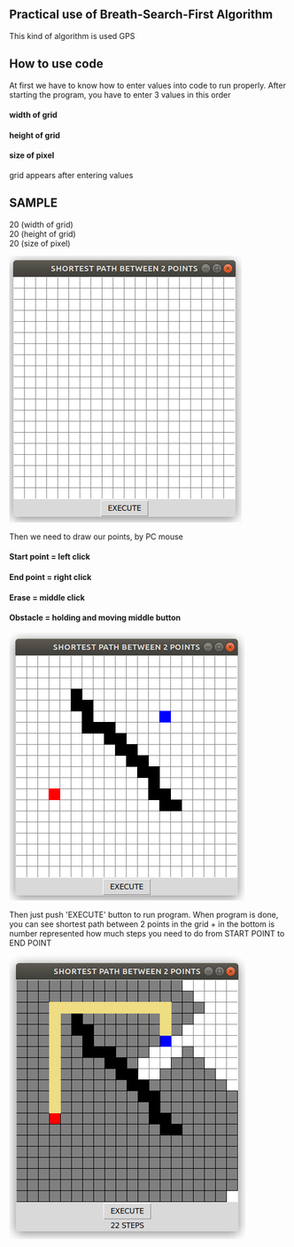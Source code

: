 ## Practical use of Breath-Search-First Algorithm
This kind of algorithm is used GPS

## How to use code
At first we have to know how to enter values into code to run properly. After starting the program, you have to enter 3 values in this order

#### width of grid
#### height of grid
#### size of pixel

grid appears after entering values

## SAMPLE 
20 (width of grid)                                                
20 (height of grid)                                     
20 (size of pixel)

![GRID1](1.png)

Then we need to draw our points, by PC mouse
#### Start point = left click
#### End point = right click
#### Erase = middle click
#### Obstacle = holding and moving middle button

![GRID2](2.png)

Then just push 'EXECUTE' button to run program. When program is done, you can see shortest path between 2 points in the grid + in the bottom is number represented how much steps you need to do from START POINT to END POINT

![GRID3](3.png)